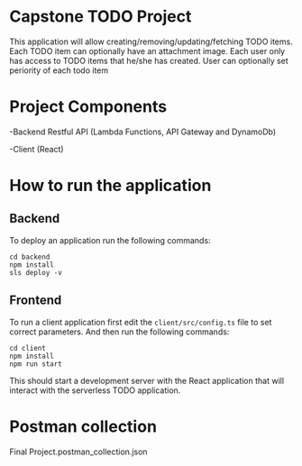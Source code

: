 # Capstone TODO Project

This application will allow creating/removing/updating/fetching TODO items. Each TODO item can optionally have an attachment image. Each user only has access to TODO items that he/she has created.
User can optionally set periority of each todo item

# Project Components
-Backend Restful API (Lambda Functions, API Gateway and DynamoDb)

-Client (React)

# How to run the application

## Backend

To deploy an application run the following commands:

```
cd backend
npm install
sls deploy -v
```

## Frontend

To run a client application first edit the `client/src/config.ts` file to set correct parameters. And then run the following commands:

```
cd client
npm install
npm run start
```

This should start a development server with the React application that will interact with the serverless TODO application.

# Postman collection

Final Project.postman_collection.json
